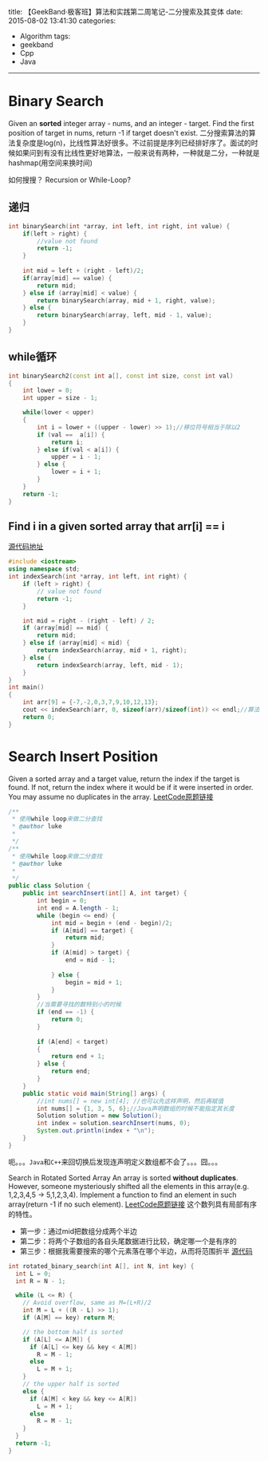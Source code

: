 title: 【GeekBand·极客班】算法和实践第二周笔记-二分搜索及其变体
date: 2015-08-02 13:41:30
categories:
- Algorithm
tags:
- geekband
- Cpp
- Java
---
# Binary Search
Given an **sorted** integer array - nums, and an integer - target. Find the first position of target in nums, return -1 if target doesn't exist.
二分搜索算法的算法复杂度是log(n)，比线性算法好很多。不过前提是序列已经排好序了。面试的时候如果问到有没有比线性更好地算法，一般来说有两种，一种就是二分，一种就是hashmap(用空间来换时间)

如何搜搜？
Recursion or While-Loop?

## 递归
```C++
int binarySearch(int *array, int left, int right, int value) {
	if(left > right) {
		//value not found
		return -1;
	}
	
	int mid = left + (right - left)/2;
	if(array[mid] == value) {
		return mid;
	} else if (array[mid] < value) {
		return binarySearch(array, mid + 1, right, value);
	} else {
		return binarySearch(array, left, mid - 1, value);
	}
}
```
## while循环
```C++
int binarySearch2(const int a[], const int size, const int val)
{
	int lower = 0;
	int upper = size - 1;

	while(lower < upper)
	{
		int i = lower + ((upper - lower) >> 1);//移位符号相当于除以2
		if (val ==  a[i]) {
			return i;
		} else if(val < a[i]) {
			upper = i - 1;
		} else {
			lower = i + 1;
		}
	}
	return -1;
}
```


## Find i in a given sorted array that arr[i] == i
[源代码地址](https://github.com/lukesummer/boolan/blob/master/class3/index_search.c)
```C++
#include <iostream>
using namespace std;
int indexSearch(int *array, int left, int right) {
    if (left > right) {
        // value not found
        return -1;
    }

    int mid = right - (right - left) / 2;    
    if (array[mid] == mid) {
        return mid;
    } else if (array[mid] < mid) {
        return indexSearch(array, mid + 1, right);
    } else {
        return indexSearch(array, left, mid - 1);
    }
}
int main()
{
	int arr[9] = {-7,-2,0,3,7,9,10,12,13};
	cout << indexSearch(arr, 0, sizeof(arr)/sizeof(int)) << endl;//算法正确，返回3
	return 0;
}
```

# Search Insert Position
Given a sorted array and a target value, return the index if the target is found. If not, return the index where it would be if it were inserted in order.
You may assume no duplicates in the array.
[LeetCode原题链接](https://leetcode.com/problems/search-insert-position/)
```java
/**
 * 使用while loop来做二分查找
 * @author luke
 *
 */
/**
 * 使用while loop来做二分查找
 * @author luke
 *
 */
public class Solution {
	public int searchInsert(int[] A, int target) {
		int begin = 0;
		int end = A.length - 1;
		while (begin <= end) {
			int mid = begin + (end - begin)/2;
			if (A[mid] == target) {
				return mid;
			}
			if (A[mid] > target) {
				end = mid - 1;
			
			} else {
				begin = mid + 1;
			}
		}
		//当需要寻找的数特别小的时候
		if (end == -1) {
			return 0;
		}
		
		if (A[end] < target)
		{
			return end + 1;
		} else {
			return end;
		}		
	}
	public static void main(String[] args) {
		//int nums[] = new int[4]; //也可以先这样声明，然后再赋值
		int nums[] = {1, 3, 5, 6};//Java声明数组的时候不能指定其长度
		Solution solution = new Solution();
		int index = solution.searchInsert(nums, 0);
		System.out.println(index + "\n");	
	}
}
```
呃。。。`Java`和`C++`来回切换后发现连声明定义数组都不会了。。。囧。。。

Search in Rotated Sorted Array
An array is sorted **without duplicates**. However, someone mysteriously shifted all the elements in this array(e.g. 1,2,3,4,5 -> 5,1,2,3,4). Implement a function to find an element in such array(return -1 if no such element).
[LeetCode原题链接](https://leetcode.com/problems/search-in-rotated-sorted-array/)
这个数列具有局部有序的特性。
- 第一步：通过mid把数组分成两个半边
- 第二步：将两个子数组的各自头尾数据进行比较，确定哪一个是有序的
- 第三步：根据我需要搜索的哪个元素落在哪个半边，从而将范围折半
[源代码](https://github.com/lukesummer/boolan/blob/master/class3/rotate_array_search.c)
```C++
int rotated_binary_search(int A[], int N, int key) {
  int L = 0;
  int R = N - 1;

  while (L <= R) {
    // Avoid overflow, same as M=(L+R)/2
    int M = L + ((R - L) >> 1);
    if (A[M] == key) return M;

    // the bottom half is sorted
    if (A[L] <= A[M]) {
      if (A[L] <= key && key < A[M])
        R = M - 1;
      else
        L = M + 1;
    }
    // the upper half is sorted
    else {
      if (A[M] < key && key <= A[R])
        L = M + 1;
      else
        R = M - 1;
    }
  }
  return -1;
}
```